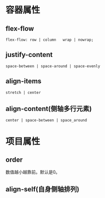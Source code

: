 # 容器属性

## flex-flow

```
flex-flow: row | column   wrap | nowrap;
```

## justify-content

```
space-between | space-around | space-evenly
```

## align-items

```
stretch | center
```

## align-content(侧轴多行元素)

```
center | space-between | space_around
```

# 项目属性

## order

数值越小越靠前。默认是0。

## align-self(自身侧轴排列)



